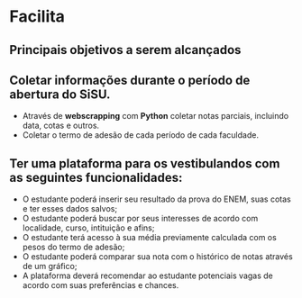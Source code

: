 # Facilita
## Principais objetivos a serem alcançados


## Coletar informações durante o período de abertura do SiSU.
* Através de **webscrapping** com **Python** coletar notas parciais, incluindo data, cotas e outros.
* Coletar o termo de adesão de cada período de cada faculdade.
## Ter uma plataforma para os vestibulandos com as seguintes funcionalidades:
* O estudante poderá inserir seu resultado da prova do ENEM, suas cotas e ter esses dados salvos;
* O estudante poderá buscar por seus interesses de acordo com localidade, curso, intituição e afins;
* O estudante terá acesso à sua média previamente calculada com os pesos do termo de adesão;
* O estudante poderá comparar sua nota com o histórico de notas através de um gráfico;
* A plataforma deverá recomendar ao estudante potenciais vagas de acordo com suas preferências e chances.

